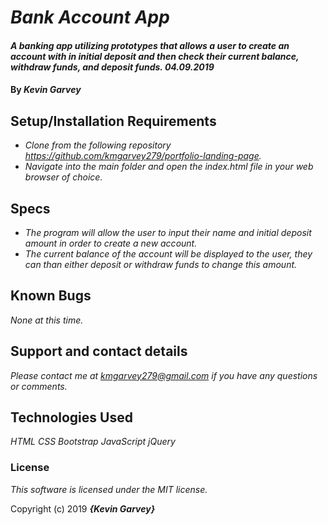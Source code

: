 # _Bank Account App_

#### _A banking app utilizing prototypes that allows a user to create an account with in initial deposit and then check their current balance, withdraw funds, and deposit funds. 04.09.2019_

#### By _**Kevin Garvey**_

## Setup/Installation Requirements

* _Clone from the following repository https://github.com/kmgarvey279/portfolio-landing-page._
* _Navigate into the main folder and open the index.html file in your web browser of choice._

## Specs

* _The program will allow the user to input their name and initial deposit amount in order to create a new account._
* _The current balance of the account will be displayed to the user, they can than either deposit or withdraw funds to change this amount._  

## Known Bugs

_None at this time._

## Support and contact details

_Please contact me at kmgarvey279@gmail.com if you have any questions or comments._

## Technologies Used

_HTML_
_CSS_
_Bootstrap_
_JavaScript_
_jQuery_

### License

_This software is licensed under the MIT license._

Copyright (c) 2019 **_{Kevin Garvey}_**
